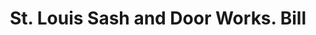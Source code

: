 ---
doi: 10.7916/D8SX7RC5
date_other: '1908'
date_other_textual: '1908'
form: printed ephemera
genre:
- Invoices
name:
- St. Louis Sash and Door Works
object_in_context_url: https://biggert.cul.columbia.edu/items/view/ave_biggert_01888
subject_hierarchical_geographic:
- St. Louis, Missouri, United States
subject_name:
- St. Louis Sash and Door Works
title: St. Louis Sash and Door Works. Bill
sort_title: St. Louis Sash and Door Works. Bill
call_number: ave_biggert_01888
coordinates:
- 38.62722222222222,-90.19777777777779
pid: ave_biggert_01888
identifiers: ave_biggert_01888
thumbnail: false
permalink: /biggert/ave_biggert_01888/
layout: iiif-image-page
---
